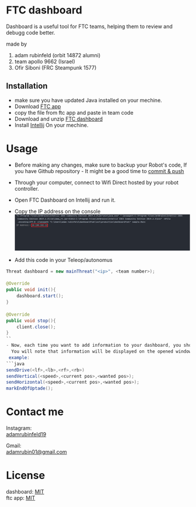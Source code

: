 # FTC dashboard
Dashboard is a useful tool for FTC teams, helping them to review and debugg code better.

made by   
1. adam rubinfeld (orbit 14872 alumni)  
2. team apollo 9662 (Israel)
3. Ofir Siboni (FRC Steampunk 1577)



## Installation
- make sure you have updated Java installed on your mechine.
- Download [FTC app](https://github.com/adamrubinfeld/FTC-app)  
- copy the file from ftc app and paste in team code  
- Download and unzip [FTC dashboard](https://github.com/adamrubinfeld/Dashboard) 
- Install [Intellij](https://www.jetbrains.com/idea/download/#section=windows) On your mechine. 


# Usage
- Before making any changes, make sure to backup your Robot's code, If you have Github repository - It might be a good time to [commit & push](https://readwrite.com/2013/10/02/github-for-beginners-part-2/)
- Through your computer, connect to Wifi Direct hosted by your robot controller.  
- Open FTC Dashboard on Intellij and run it.
- Copy the IP address on the console  
![image1](/images/image1.png)  

- Add this code in your Teleop/autonomus
```java
Threat dashboard = new mainThreat("<ip>", <team number>);

@Override
public void init(){
    dashboard.start();
}

@Override
public void stop(){
    client.close();
}
``
- Now, each time you want to add information to your dashboard, you should use Dashboard functions,
  You will note that information will be displayed on the opened window while running.
 example:
```java
sendDrive(<lf>,<lb>,<rf>,<rb>)
sendVertical(<speed>,<current pos>,<wanted pos>);
sendHorizontal(<speed>,<current pos>,<wanted pos>);
markEndOfUptade();
```
  

# Contact me
Instagram:  
[adamrubinfeld19](https://instagram.com/adamrubinfeld19?igshid=1d8lyv6hdvi601)

Gmail:  
[adamrubin01@gmail.com](mailto:adamrubin01@gmail.com)


# License
dashboard: [MIT](https://github.com/adamrubinfeld/Dashboard/blob/master/LICENSE)  
ftc app: [MIT](https://github.com/adamrubinfeld/FTC-app/blob/master/LICENSE)
